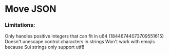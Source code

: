 # Move JSON

### Limitations:

Only handles positive integers that can fit in u64 (18446744073709551615)
Doesn't unescape control characters in strings
Won't work with emojis because Sui strings only support utf8
